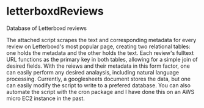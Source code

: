 # letterboxdReviews
Database of Letterboxd reviews

The attached script scrapes the text and corresponding metadata for every review on Letterboxd's most popular page, creating two relational tables: one holds the metadata and the other holds the text. Each review's fulltext URL functions as the primary key in both tables, allowing for a simple join of desired fields. With the reiews and their metadata in this form factor, one can easily perform any desired analaysis, including natural language processing. Currently, a googlesheets document stores the data, but one can easily modify the script to write to a prefered database. You can also automate the script with the cron package and I have done this on an AWS micro EC2 instance in the past. 
